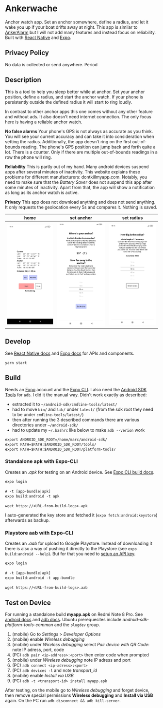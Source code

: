 # Ankerwache

Anchor watch app. Set an anchor somewhere, define a radius, and let it wake you up if your boat drifts away at night.
This app is similar to [AnkerAlarm](https://ankeralarm.app/en/) but I will not add many features and instead focus on reliability.
Built with [React Native](https://reactnative.dev/) and [Expo](https://expo.dev/).

## Privacy Policy

No data is collected or send anywhere. Period

## Description

This is a tool to help you sleep better while at anchor. Set your anchor position, define a radius, and start the anchor watch. If your phone is persistently outside the defined radius it will start to ring loudly.

In contrast to other anchor apps this one comes without any other feature and without ads. It also doesn't need internet connection. The only focus here is having a reliable anchor watch.

**No false alarms** Your phone's GPS is not always as accurate as you think. You will see your current accuracy and can take it into consideration when setting the radius. Additionally, the app doesn't ring on the first out-of-bounds reading. The phone's GPS position can jump back and forth quite a lot. There is a counter. Only if there are multiple out-of-bounds readings in a row the phone will ring.

**Reliability** This is partly out of my hand. Many android devices suspend apps after several minutes of inactivity. This website explains these problems for different manufacturers: dontkillmyapp.com. Notably, you need to make sure that the _Battery Saver_ does not suspend this app after some minutes of inactivity. Apart from that, the app will show a notification as long as its anchor watch is active.

**Privacy** This app does not download anything and does not send anything. It only requests the geolocation every 5s and compares it. Nothing is saved.

|                                               home                                                |                                          set anchor                                           |                                             set radius                                              |
| :-----------------------------------------------------------------------------------------------: | :-------------------------------------------------------------------------------------------: | :-------------------------------------------------------------------------------------------------: |
| ![](https://raw.githubusercontent.com/mRcSchwering/ankerwache/main/img/screenshot_light_main.jpg) | ![](https://raw.githubusercontent.com/mRcSchwering/ankerwache/main/img/screenshot_anchor.jpg) | ![](https://raw.githubusercontent.com/mRcSchwering/ankerwache/main/img/screenshot_light_radius.jpg) |

## Develop

See [React Native docs](https://reactnative.dev/docs/components-and-apis) and [Expo docs](https://docs.expo.dev/)
for APIs and components.

```
yarn start
```

## Build

Needs an [Expo](https://expo.dev/) account and the [Expo CLI](https://docs.expo.dev/workflow/expo-cli/).
I also need the [Android SDK Tools](https://guides.codepath.com/android/installing-android-sdk-tools) for `adb`.
I did it the manual way. Didn't work exactly as described:

- extracted it to `~/android-sdk/cmdline-tools/latest/`
- had to move `bin/` and `lib/` under `latest/` (from the sdk root they need to be under `cmdline-tools/latest/`)
- then after running the 3 described commands there are various directories under `~/android-sdk/`
- had to update my `~/.bashrc` like below to make `adb --verion` work

```
export ANDROID_SDK_ROOT=/home/marc/android-sdk/
export PATH=$PATH:$ANDROID_SDK_ROOT/tools/
export PATH=$PATH:$ANDROID_SDK_ROOT/platform-tools/
```

### Standalone apk with Expo-CLI

Creates an _.apk_ for testing on an Android device.
See [Expo CLI build docs](https://docs.expo.dev/classic/building-standalone-apps/).

```
expo login

# -t [app-bundle|apk]
expo build:android -t apk

wget https://<URL-from-build-logs>.apk
```

I auto-generated the key store and fetched it (`expo fetch:android:keystore`) afterwards as backup.

### Playstore aab with Expo-CLI

Creates an _.aab_ for upload to Google Playstore.
Instead of downloading it there is also a way of pushing it directly
to the Playstore (see `expo build:android --help`).
But for that you need to [setup an API key](https://intercom.help/appinstitute/en/articles/1025206-how-to-get-your-google-play-json-key).

```
expo login

# -t [app-bundle|apk]
expo build:android -t app-bundle

wget https://<URL-from-build-logs>.aab
```

## Test on Device

For running a standalone build **myapp.apk** on Redmi Note 8 Pro.
See [android docs](https://developer.android.com/studio/run/device#device-developer-options) and [adb docs](https://developer.android.com/studio/command-line/adb).
Ubuntu prerequesites include _android-sdk-platform-tools-common_ and the `plugdev` group.

1. (mobile) Go to _Settings_ > _Developer Options_
1. (mobile) enable _Wireless debugging_
1. (mobile) under _Wireless debugging_ select _Pair device with QR Code_: note IP adress, port, code
1. (PC) `adb pair <ip-address>:<port>` then enter code when prompted
1. (mobile) under _Wireless debugging_ note IP adress and port
1. (PC) `adb connect <ip-adress>:<port>`
1. (PC) `adb devices -l` and note _transport_id_
1. (mobile) enable _Install via USB_
1. (PC) `adb -t <transport-id> install myapp.apk`

After testing,
on the mobile go to _Wireless debugging_ and forget device,
then remove special permissions **Wireless debugging** and **Install via USB** again.
On the PC run `adb disconnect && adb kill-server`.
